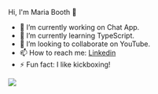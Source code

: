 Hi, I'm Maria Booth 👋

- 🔭 I’m currently working on Chat App.
- 🌱 I’m currently learning TypeScript.
- 👯 I’m looking to collaborate on YouTube.
- 📫 How to reach me: [Linkedin](https://www.linkedin.com/in/maria-booth-21a9bbb1/)
- ⚡ Fun fact: I like kickboxing!

<img align="center" src="https://github-readme-stats.vercel.app/api/<CARD_TYPE>/?username=<BooMajka>&theme=<THEME_NAME>" />
